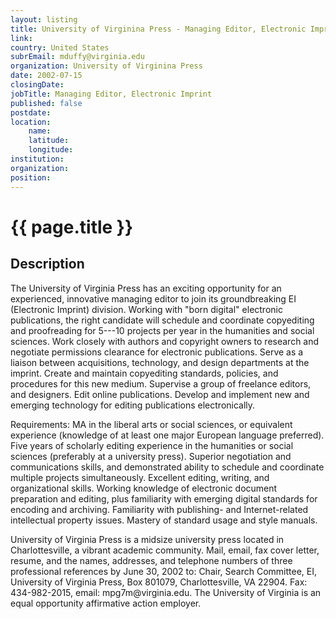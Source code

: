 ```yaml
---
layout: listing
title: University of Virginina Press - Managing Editor, Electronic Imprint
link:
country: United States
subrEmail: mduffy@virginia.edu
organization: University of Virginina Press 
date: 2002-07-15
closingDate: 
jobTitle: Managing Editor, Electronic Imprint
published: false
postdate:
location:
	name: 
	latitude: 
	longitude: 
institution: 
organization: 
position: 
--- 
```



# {{ page.title }}

## Description


<p>The University of Virginia Press has an exciting opportunity for an experienced, innovative managing editor to join its groundbreaking EI (Electronic Imprint) division.  Working with "born digital" electronic publications, the right candidate will schedule and coordinate copyediting and proofreading for 5---10 projects per year in the humanities and social sciences. Work closely with authors and copyright owners to research and negotiate permissions clearance for electronic publications. Serve as a liaison between acquisitions, technology, and design departments at the imprint. Create and maintain copyediting standards, policies, and procedures for this new medium. Supervise a group of freelance editors, and designers. Edit online publications. Develop and implement new and emerging technology for editing publications electronically.</p>  

<p>Requirements: MA in the liberal arts or social sciences, or equivalent experience (knowledge of at least one major European language preferred). Five years of scholarly editing experience in the humanities or social sciences (preferably at a university press).  Superior negotiation and communications skills, and demonstrated ability to schedule and coordinate multiple projects simultaneously.  Excellent editing, writing, and organizational skills.  Working knowledge of electronic document preparation and editing, plus familiarity with emerging digital standards for encoding and archiving. Familiarity with publishing- and Internet-related intellectual property issues. Mastery of standard usage and style manuals.</p>
<p>University of Virginia Press is a midsize university press located in Charlottesville, a vibrant academic community. Mail, email, fax cover letter, resume, and the names, addresses, and telephone numbers of three professional references by June 30, 2002 to: Chair, Search Committee, EI, University of Virginia Press, Box 801079, Charlottesville, VA 22904. Fax: 434-982-2015, email: mpg7m@virginia.edu.  The University of Virginia is an equal opportunity affirmative action employer.
</p>
